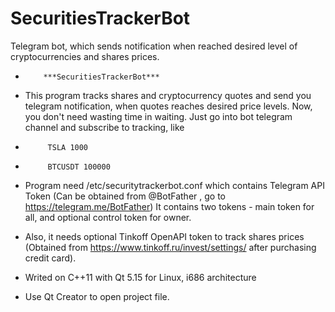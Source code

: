 # SecuritiesTrackerBot
Telegram bot, which sends notification when reached desired level of cryptocurrencies and shares prices.


 *         ***SecuritiesTrackerBot***
  
 * This program tracks shares and cryptocurrency quotes and send you telegram notification,
   when quotes reaches desired price levels.
   Now, you don't need wasting time in waiting.
   Just go into bot telegram channel and subscribe to tracking, like
 *          TSLA 1000
 *          BTCUSDT 100000
  
 * Program need /etc/securitytrackerbot.conf which contains Telegram API Token
   (Can be obtained from @BotFather , go to https://telegram.me/BotFather)
   It contains two tokens - main token for all, and optional control token for owner.
  
 * Also, it needs optional Tinkoff OpenAPI token to track shares prices
   (Obtained from https://www.tinkoff.ru/invest/settings/ after purchasing credit card).
 * Writed on C++11 with Qt 5.15 for Linux, i686 architecture
 * Use Qt Creator to open project file.  
